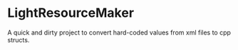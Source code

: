 # LightResourceMaker
A quick and dirty project to convert hard-coded values from xml files to cpp structs.
